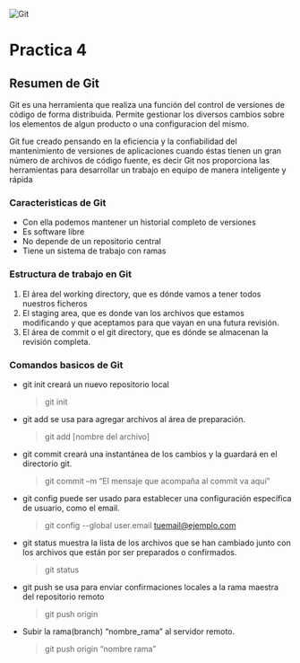 ![Git](https://blog.coffeedevs.com/content/images/2016/07/Git-rename-branch.jpg)
# Practica 4 
## Resumen de Git
Git es una herramienta que realiza una función del control de versiones de código de forma distribuida. Permite gestionar los diversos cambios sobre los elementos de algun producto o una configuracion del mismo.

Git fue creado pensando en la eficiencia y la confiabilidad del mantenimiento de versiones de aplicaciones cuando éstas tienen un gran número de archivos de código fuente, es decir Git nos proporciona las herramientas para desarrollar un trabajo en equipo de manera inteligente y rápida 

### Caracteristicas de Git
- Con ella podemos mantener un historial completo de versiones
- Es software libre
- No depende de un repositorio central
- Tiene un sistema de trabajo con ramas  

### Estructura de trabajo en Git
1. El área del working directory, que es dónde vamos a tener todos nuestros ficheros
1. El staging area, que es donde van los archivos que estamos modificando y que aceptamos para que vayan en una futura revisión.
1. El área de commit o el git directory, que es dónde se almacenan la revisión completa.

### Comandos basicos de Git

- git init creará un nuevo repositorio local
    > git init

- git add se usa para agregar archivos al área de preparación.
    >git add [nombre del archivo]

- git commit creará una instantánea de los cambios y la guardará en el directorio git.
    >git commit –m “El mensaje que acompaña al commit va aquí”
- git config puede ser usado para establecer una configuración específica de usuario, como el email.
    >git config --global user.email tuemail@ejemplo.com
- git status muestra la lista de los archivos que se han cambiado junto con los archivos que están por ser preparados o confirmados.
    >git status
- git push se usa para enviar confirmaciones locales a la rama maestra del repositorio remoto
    >git push  origin 
- Subir la rama(branch) “nombre_rama” al servidor remoto.
    >git push origin “nombre rama”